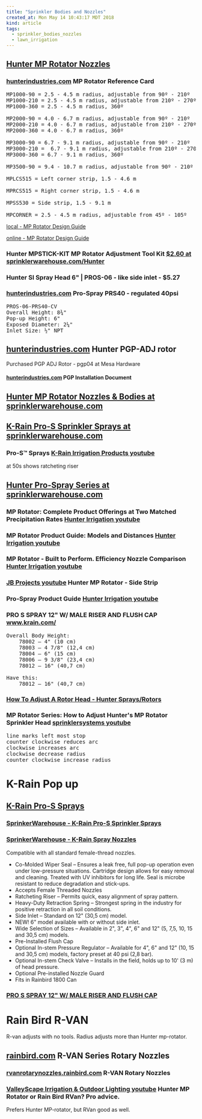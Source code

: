 ```yaml
---
title: "Sprinkler Bodies and Nozzles"
created_at: Mon May 14 10:43:17 MDT 2018
kind: article
tags:
  - sprinkler_bodies_nozzles
  - lawn_irrigation
---
```


<h2>
  <a href="https://www.hunterindustries.com/en-metric/irrigation-product/mp-rotator/mp-rotator" target="_blank">Hunter MP Rotator Nozzles</a>
</h2>

<h3>
  <a href="https://www.hunterindustries.com/sites/default/files/rc_mprotator_dom.pdf" target="_blank">hunterindustries.com</a>
  MP Rotator Reference Card
</h3>

<pre>
MP1000-90 = 2.5 - 4.5 m radius, adjustable from 90º - 210º
MP1000-210 = 2.5 - 4.5 m radius, adjustable from 210º - 270º
MP1000-360 = 2.5 - 4.5 m radius, 360º
 
MP2000-90 = 4.0 - 6.7 m radius, adjustable from 90º - 210º
MP2000-210 = 4.0 - 6.7 m radius, adjustable from 210º - 270º
MP2000-360 = 4.0 - 6.7 m radius, 360º
 
MP3000-90 = 6.7 - 9.1 m radius, adjustable from 90º - 210º
MP3000-210 =  6.7 - 9.1 m radius, adjustable from 210º - 270°
MP3000-360 = 6.7 - 9.1 m radius, 360º
 
MP3500-90 = 9.4 - 10.7 m radius, adjustable from 90º - 210º
 
MPLCS515 = Left corner strip, 1.5 - 4.6 m
 
MPRCS515 = Right corner strip, 1.5 - 4.6 m
 
MPSS530 = Side strip, 1.5 - 9.1 m
 
MPCORNER = 2.5 - 4.5 m radius, adjustable from 45º - 105º
</pre>

<a href="/assets/pdf/hunter-mp-rotator-design-guide.pdf" target="_blank">local - MP Rotator Design Guide</a>

<a href="https://www.hunterindustries.com/sites/default/files/design_guide_MP_Rotator_LIT-461_dom.pdf" target="_blank">online - MP Rotator Design Guide</a>

<h3>
  Hunter MPSTICK-KIT MP Rotator Adjustment Tool Kit
  <a href="http://www.sprinklerwarehouse.com/Hunter-Sprinkler-Rotator-Nozzle-Tool-p/mpstick-kit.htm" target="_blank">$2.60 at sprinklerwarehouse.com/Hunter</a>
</h3>

<h3>
  <a href="https://www.sprinklerwarehouse.com/hunter-pro-spray-sprinkler-series" target="_blank"></a>
  Hunter SI Spray Head 6" | PROS-06 - like side inlet - $5.27
</h3>

<h3>
  <a href="https://www.hunterindustries.com/irrigation-product/spray-bodies/pro-spray-prs40" target="_blank">hunterindustries.com</a>
  Pro-Spray PRS40 - regulated 40psi
</h3>

<pre>
PROS-06-PRS40-CV
Overall Height: 8¾"
Pop-up Height: 6"
Exposed Diameter: 2¼"
Inlet Size: ½" NPT
</pre>

<h2>
  <a href="https://www.hunterindustries.com/irrigation-product/rotors/pgp-adj" target="_blank">hunterindustries.com</a>
  Hunter PGP-ADJ rotor
</h2>

Purchased PGP ADJ Rotor - pgp04 at Mesa Hardware

<h4>
  <a href="https://www.hunterindustries.com/sites/default/files/IC_PGP_dom.pdf" target="_blank">hunterindustries.com</a>
  PGP Installation Document
</h4>

<h2>
  <a href="http://www.sprinklerwarehouse.com/Hunter-Rotary-Nozzles-Bodies-s/7572.htm" target="_blank">Hunter MP Rotator Nozzles & Bodies at sprinklerwarehouse.com</a>
</h2>

<h2>
  <a href="http://www.sprinklerwarehouse.com/K-Rain-Pro-S-Sprays-s/8333.htm" target="_blank">K-Rain Pro-S Sprinkler Sprays at sprinklerwarehouse.com</a>
</h2>

<h3>
  Pro-S™ Sprays
  <a href="https://www.youtube.com/watch?v=yOpsGs_2Z4Y" target="_blank">K-Rain Irrigation Products youtube</a>
</h3>

at 50s shows ratcheting riser

<h2>
  <a href="http://www.sprinklerwarehouse.com/Hunter-Pro-Spray-Series-s/298.htm" target="_blank">Hunter Pro-Spray Series at sprinklerwarehouse.com</a>
</h2>

<h3>
  MP Rotator: Complete Product Offerings at Two Matched Precipitation Rates
  <a href="https://www.youtube.com/watch?v=kQWJUFd76G4" target="_blank">Hunter Irrigation youtube</a>
</h3>

<h3>
  MP Rotator Product Guide: Models and Distances
  <a href="https://www.youtube.com/watch?time_continue=3&v=qNmLkxI-dTA" target="_blank">Hunter Irrigation youtube</a>
</h3>

<h3>
  MP Rotator - Built to Perform. Efficiency Nozzle Comparison
  <a href="https://www.youtube.com/watch?v=nmsZtby1iOw" target="_blank">Hunter Irrigation youtube</a>
</h3>

<h3>
  <a href="https://www.youtube.com/watch?v=a0lMnLb20rQ" target="_blank">JB Projects youtube</a>
  Hunter MP Rotator - Side Strip
</h3>

<h3>
  Pro-Spray Product Guide
  <a href="https://www.youtube.com/watch?v=nqx6MvOobfU" target="_blank">Hunter Irrigation youtube</a>
</h3>

<h3>
  PRO S SPRAY 12" W/ MALE RISER AND FLUSH CAP
  <a href="https://www.krain.com/pro-s-spray-12-w-male-riser-and-flush-cap-78012" target="_blank">www.krain.com/</a>
</h3>

<pre>
Overall Body Height:
    78002 – 4" (10 cm)
    78003 – 4 7/8" (12,4 cm)
    78004 – 6" (15 cm)
    78006 – 9 3/8" (23,4 cm)
    78012 – 16" (40,7 cm)

Have this:
    78012 – 16" (40,7 cm)
</pre>

<h3>
  <a href="http://www.sprinklerwarehouse.com/adjust-rotor-head-hunter-s/8293.htm" target="_blank">How To Adjust A Rotor Head - Hunter Sprays/Rotors</a>
</h3>

<h3>
  MP Rotator Series: How to Adjust Hunter's MP Rotator Sprinkler Head
  <a href="https://www.youtube.com/watch?v=lNjPQ5XhGeo" target="_blank">sprinklersystems youtube</a>
</h3>

<pre>
line marks left most stop
counter clockwise reduces arc
clockwise increases arc
clockwise decrease radius
counter clockwise increase radius
</pre>

<h1>K-Rain Pop up</h1>

<h2>
  <a href="https://www.krain.com/pro-s-2-3-4-6-and-12-sprays" target="_blank">K-Rain Pro-S Sprays</a>
</h2>

<h3>
  <a href="http://www.sprinklerwarehouse.com/K-Rain-Pro-S-Sprays-s/8333.htm" target="_blank">SprinkerWarehouse - K-Rain Pro-S Sprinkler Sprays</a>
</h3>

<h3>
  <a href="http://www.sprinklerwarehouse.com/K-Rain-Spray-Nozzles-s/8344.htm" target="_blank">SprinkerWarehouse - K-Rain Spray Nozzles</a>
</h3>

Compatible with all standard female-thread nozzles.

<ul>
  <li>Co-Molded Wiper Seal – Ensures a leak free, full pop-up operation even under low-pressure situations. Cartridge design allows for easy removal and cleaning. Treated with UV inhibitors for long life. Seal is microbe resistant to reduce degradation and stick-ups.</li>
  <li>Accepts Female Threaded Nozzles</li>
  <li>Ratcheting Riser – Permits quick, easy alignment of spray pattern.</li>
  <li>Heavy-Duty Retraction Spring – Strongest spring in the industry for positive retraction in all soil conditions.</li>
  <li>Side Inlet – Standard on 12" (30,5 cm) model.</li>
  <li>NEW! 6" model available with or without side inlet.</li>
  <li>Wide Selection of Sizes – Available in 2", 3", 4", 6" and 12" (5, 7,5, 10, 15 and 30,5 cm) models.</li>
  <li>Pre-Installed Flush Cap</li>
  <li>Optional In-stem Pressure Regulator – Available for 4", 6" and 12" (10, 15 and 30,5 cm) models, factory preset at 40 psi (2,8 bar).</li>
  <li>Optional In-stem Check Valve – Installs in the field, holds up to 10' (3 m) of head pressure.</li>
  <li>Optional Pre-installed Nozzle Guard</li>
  <li>Fits in Rainbird 1800 Can</li>
</ul>

<h3>
  <a href="https://www.krain.com/pro-s-spray-12-w-male-riser-and-flush-cap-78012" target="_blank">PRO S SPRAY 12" W/ MALE RISER AND FLUSH CAP</a>
</h3>

<h1>Rain Bird R-VAN</h1>

R-van adjusts with no tools.
Radius adjusts more than Hunter mp-rotator.

<h2>
  <a href="https://www.rainbird.com/products/r-van-series-rotary-nozzles" target="_blank">rainbird.com</a>
  R-VAN Series Rotary Nozzles 
</h2>

<h3>
  <a href="http://rvanrotarynozzles.rainbird.com/" target="_blank">rvanrotarynozzles.rainbird.com</a>
  R-VAN Rotary Nozzles
</h3>

<h3>
  <a href="https://www.youtube.com/watch?v=qTlY6u_NO_w" target="_blank">ValleyScape Irrigation & Outdoor Lighting youtube</a>
  Hunter MP Rotator or Rain Bird RVan? Pro advice.
</h3>

Prefers Hunter MP-rotator, but RVan good as well.

<!--
html boilerplate
<a href="" target="_blank"></a>
<a name=""></a>
<img src="" width="400px">
<ul>
  <li></li>
</ul>
<pre>
</pre>
<p style="margin-bottom: 2em;"></p>
<hr style="border: 0; height: 3px; background: #333; background-image: linear-gradient(to right, #ccc, #333, #ccc);">
<pre><code>
</code></pre>
<math xmlns='http://www.w3.org/1998/Math/MathML' display='block'>
</math>
-->
